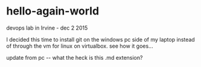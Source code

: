 # hello-again-world
devops lab in Irvine - dec 2 2015

I decided this time to install git on the windows pc side of my laptop instead of through the vm for linux on virtualbox.  see how it goes...


update from pc -- what the heck is this .md extension?

